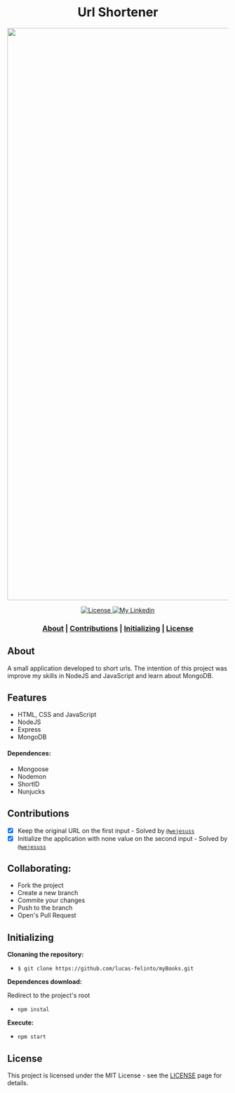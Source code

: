 <h1 align="center">
     Url Shortener
 </h1>

<img src="https://user-images.githubusercontent.com/62717182/81981908-539da800-9607-11ea-96a4-3d0be8672037.gif" width="1300">
<p align="center">
  <a href="LICENSE" >
    <img alt="License" src="https://img.shields.io/badge/license-MIT-%23F8952D">
  </a>
  
  <a href="https://www.linkedin.com/in/lucas-felinto/" >
    <img alt="My Linkedin" src="https://img.shields.io/badge/lucasfelinto-%230077B5?style=social&logo=linkedin">
  </a>
</p>

<h3 align="center">
 <a href="#about">About</a> | <a href="#contributions">Contributions</a> | <a href="#initializing">Initializing</a> | <a href="#license">License</a> 
</h3>

## About
A small application developed to short urls. The intention of this project was improve my skills in NodeJS and JavaScript and learn about MongoDB.

## Features
* HTML, CSS and JavaScript
* NodeJS
* Express
* MongoDB

#### Dependences:
* Mongoose
* Nodemon
* ShortID
* Nunjucks

## Contributions

- [X] Keep the original URL on the first input - Solved by <a href="https://github.com/wejesuss"> ```@wejesuss``` <a>
- [X] Initialize the application with none value on the second input - Solved by <a href="https://github.com/wejesuss"> ```@wejesuss``` <a>

<h2> Collaborating: </h2>

* Fork the project
* Create a new branch
* Commite your changes
* Push to the branch
* Open's Pull Request

## Initializing

<b>Clonaning the repository:</b>
- ```$ git clone https://github.com/lucas-felinto/myBooks.git```

<b>Dependences download:</b>
<p>Redirect to the project's root</p>

- ```npm instal```

<b>Execute:</b>
- `npm start`


## License

This project is licensed under the MIT License - see the [LICENSE](https://opensource.org/licenses/MIT) page for details.

